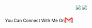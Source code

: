 <div align="center">
    <img height="137px" src="https://github-readme-stats.vercel.app/api?username=morheus9&hide_title=false&hide_border=true&show_icons=true&include_all_commits=true&count_private=true&line_height=21&theme=react" />
    <img height="137px" src="https://github-readme-stats.vercel.app/api/top-langs/?username=morheus9&hide=html&hide_title=false&hide_border=true&layout=compact&langs_count=8&theme=react&card_width=382px" />
</div>

<div style="display: inline-flex; justify-content: center; align-items: center; margin-top: 20px;">
    <div style="text-align: center;">
        <p style="margin: 0;">You Can Connect With Me On</p>
    </div>
    <div style="text-align: center;">
        <a href="mailto:nodegopher@gmail.com" target="_blank"><img align="center" alt="Darshan R | Gmail" width="26px" src="https://github.com/SatYu26/SatYu26/blob/master/Assets/Gmail.svg" /></a>
    </div>
</div>
